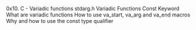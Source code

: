 0x10. C - Variadic functions
stdarg.h
Variadic Functions
Const Keyword
What are variadic functions
How to use va_start, va_arg and va_end macros
Why and how to use the const type qualifier

